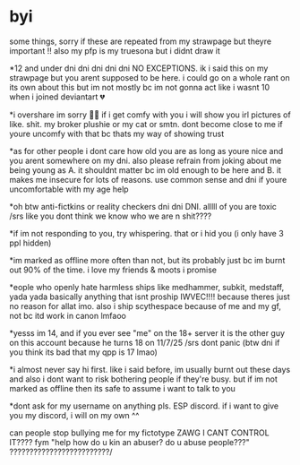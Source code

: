 # byi
some things, sorry if these are repeated from my strawpage but theyre important !! also my pfp is my truesona but i didnt draw it

*12 and under dni dni dni dni dni NO EXCEPTIONS. ik i said this on my strawpage but you arent supposed to be here. i could go on a whole rant on its own about this but im not mostly bc im not gonna act like i wasnt 10 when i joined deviantart 💔

*i overshare im sorry 🥀🥀 if i get comfy with you i will show you irl pictures of like. shit. my broker plushie or my cat or smtn. dont become close to me if youre uncomfy with that bc thats my way of showing trust

*as for other people i dont care how old you are as long as youre nice and you arent somewhere on my dni. also please refrain from joking about me being young as A. it shouldnt matter bc im old enough to be here and B. it makes me insecure for lots of reasons. use common sense and dni if youre uncomfortable with my age help

*oh btw anti-fictkins or reality checkers dni dni DNI. alllll of you are toxic /srs like you dont think we know who we are n shit????

*if im not responding to you, try whispering. that or i hid you (i only have 3 ppl hidden)

*im marked as offline more often than not, but its probably just bc im burnt out 90% of the time. i love my friends & moots i promise

*eople who openly hate harmless ships like medhammer, subkit, medstaff, yada yada basically anything that isnt proship IWVEC!!!! because theres just no reason for allat imo. also i ship scythespace because of me and my gf, not bc itd work in canon lmfaoo

*yesss im 14, and if you ever see "me" on the 18+ server it is the other guy on this account because he turns 18 on 11/7/25 /srs dont panic (btw dni if you think its bad that my qpp is 17 lmao)

*i almost never say hi first. like i said before, im usually burnt out these days and also i dont want to risk bothering people if they're busy. but if im not marked as offline then its safe to assume i want to talk to you

*dont ask for my username on anything pls. ESP discord. if i want to give you my discord, i will on my own ^^ 

can people stop bullying me for my fictotype ZAWG I CANT CONTROL IT???? fym "help how do u kin an abuser? do u abuse people???" ?????????????????????????/
